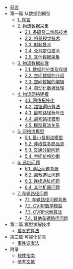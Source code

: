 * [前言](preface.md)
* 第一篇 从数据到模型
  * [1. 序言](section1/1.introduction.md)
  * [2. 物流数据采集](section1/2.data_collecting.md)
    * [2.1. 条码及二维码技术](section1/2.data_collecting.md#barcode)
    * [2.2. 机器视觉技术](section1/2.data_collecting.md#cv)
    * [2.3. 射频技术](section1/2.data_collecting.md#rfid)
    * [2.4. 全球定位技术](section1/2.data_collecting.md#gps)
    * [2.5. 其他数据采集](section1/2.data_collecting.md#others)
  * [3. 物流数据处理](section1/3.data_processing.md)
    * [3.1. 数据的分类及存储](section1/3.1.data_processing.md)
    * [3.2. 空间数据的介绍](section1/3.2.spatial_data_intro.md)
    * [3.3. 空间数据的编辑](section1/3.3.spatial_data_edit.md)
    * [3.4. 自动化数据处理](section1/3.4.spatial_data_proc.md)
  * [4. 物流网络建模](section1/4.net_modelling.md)
    * [4.1. 网络拓扑化](section1/4.1.net_topologizing.md)
    * [4.2. 路径遍历算法](section1/4.2.net_traversing.md)
    * [4.3. 最短路径标号法](section1/4.3.labelling_algorithm.md)
    * [4.4. 最短路径模型](section1/4.4.shortest_path_model.md)
    * [4.5. 模型算法关系](section1/4.5.model_algorithm.md)
  * [5. 网络流模型](section1/5.net_flow.md)
    * [5.1. 最小费用流模型](section1/5.1.min_net_flow.md)
    * [5.2. 非线性多商品流](section1/5.2.multicommodity_flow.md)
    * [5.3. 交通分配问题](section1/5.3.flow_assignment.md)
    * [5.4. 空间价格均衡](section1/5.4.space_price_equil.md)
  * [6. 选址问题](section1/6.location_problem.md)
    * [6.1. 选址问题背景](section1/6.1.location_prob_intro.md)
    * [6.2. 离散选址问题](section1/6.2.discrete_location.md)
    * [6.3. 连续选址问题](section1/6.3.continous_location.md)
    * [6.4. 其他扩展问题](section1/6.4.ext_location_probs.md)
  * [7. 车辆路径问题](section1/7.vehicle_routing_problem.md)
    * [7.1. 车辆路径问题背景](section1/7.1.vrp_intro.md)
    * [7.2. CVRP数学模型](section1/7.2.cvrp_models.md)
    * [7.3. CVRP求解算法](section1/7.3.vrp_algorithm.md)
    * [7.4. 其他车辆路径问题](section1/7.4.other_vrp.md)
* 第二篇 模型求解技术   
  * [启发式算法](section2/heuristics.md)
* 第三篇 可视化仿真
  * [事件调度法](section3/event_scheduling.md)
* 附录
  * [软件指南](soft_guide.md)
  * [参考文献](references.md)